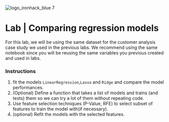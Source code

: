 ![logo_ironhack_blue 7](https://user-images.githubusercontent.com/23629340/40541063-a07a0a8a-601a-11e8-91b5-2f13e4e6b441.png)

# Lab | Comparing regression models


For this lab, we will be using the same dataset for the customer analysis case study we used in the previous labs. We recommend using the same notebook since you will be reusing the same variables you previous created and used in labs. 

### Instructions

1. fit the models  `LinearRegression`,`Lasso` and `Ridge` and compare the model performances. 
2. (Optional) Define a function that takes a list of models and trains (and tests) them so we can try a lot of them without repeating code.
3. Use feature selection techniques (P-Value, RFE) to select subset of features to train the model with(if necessary).
4. (optional) Refit the models with the selected features.
